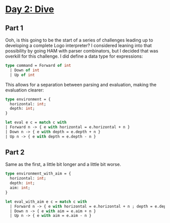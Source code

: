 # [Day 2: Dive](https://adventofcode.com/2021/day/2)

## Part 1

Ooh, is this going to be the start of a series of challenges leading up to
developing a complete Logo interpreter? I considered leaning into that
possibility by going HAM with parser combinators, but I decided that was
overkill for this challenge. I did define a data type for expressions:

```ocaml
type command = Forward of int
  | Down of int
  | Up of int
```

This allows for a separation between parsing and evaluation, making the
evaluation clearer:

```ocaml
type environment = {
  horizontal: int;
  depth: int;
}

let eval e c = match c with
| Forward n -> { e with horizontal = e.horizontal + n }
| Down n -> { e with depth = e.depth + n }
| Up n -> { e with depth = e.depth - n }
```

## Part 2

Same as the first, a little bit longer and a little bit worse.

```ocaml
type environment_with_aim = {
  horizontal: int;
  depth: int;
  aim: int;
}

let eval_with_aim e c = match c with
  | Forward n -> { e with horizontal = e.horizontal + n ; depth = e.depth + e.aim * n }
  | Down n -> { e with aim = e.aim + n }
  | Up n -> { e with aim = e.aim - n }
```
